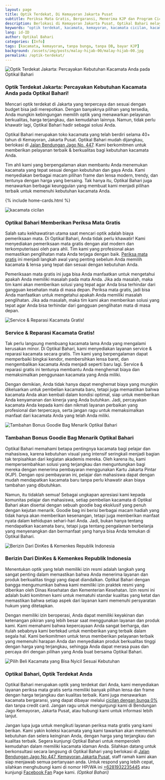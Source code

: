 ```yaml
---
layout: page
title: Optik Terdekat, Di Kemayoran Jakarta Pusat
subtitle: Periksa Mata Gratis, Bergaransi, Menerima KJP dan Program Cicilan
description: Berlokasi di Kemayoran Jakarta Pusat, Optikal Bahari melayanani periksa mata gratis, dengan berbagai pilihan bingkai dan lensa kacamata.
keywords: "optik terdekat, kacamata, kemayoran, kacamata cicilan, kacamata murah, tanpa bunga, tanpa DP, bayar KJP"
lang: id-ID
author: Optikal Bahari
categories: [Info]
tags: [kacamata, kemayoran, tanpa bunga, tanpa DB, bayar KJP]
background: /assets/img/posts/malay-hijab-00/malay-hijab-00.jpg
permalink: /optik-terdekat/
---
```


<div class="card shadow p-3 bg-white mb-5">
  <img 
      itemprop="image" 
      src="/assets/img/posts/malay-hijab-00/malay-hijab-01.jpg" 
      class="card-img-top"
      title="Optik Terdekat Jakarta: Percayakan Kebutuhan Kacamata Anda pada Optikal Bahari"
      alt="Optik Terdekat Jakarta: Percayakan Kebutuhan Kacamata Anda pada Optikal Bahari">
  <div class="card-body">
    <h3 class="card-title">
      Optik Terdekat Jakarta: Percayakan Kebutuhan Kacamata Anda pada Optikal Bahari!
    </h3>
    <p class="card-text text-justify">
      Mencari optik terdekat di Jakarta yang terpercaya dan sesuai dengan budget bisa jadi merepotkan. Dengan banyaknya pilihan yang tersedia, Anda mungkin kebingungan memilih optik yang menawarkan pelayanan berkualitas, harga terjangkau, dan kemudahan lainnya. Namun, tidak perlu khawatir lagi, Optikal Bahari hadir sebagai solusi Anda.
    </p>
    <p>
      Optikal Bahari merupakan toko kacamata yang telah berdiri selama 40+ tahun di Kemayoran, Jakarta Pusat. Optikal Bahari mudah dijangkau, berlokasi di <a href="{{"/lokasi" | relative_url }}" title="Optikal Bahari, Jakarta Pusat">Jalan Bendungan Jago No. 447</a>. Kami berkomitmen untuk memberikan pelayanan terbaik & berkualitas bagi kebutuhan kacamata Anda.
    </p>
    <p>
      Tim ahli kami yang berpengalaman akan membantu Anda menemukan kacamata yang tepat sesuai dengan kebutuhan dan gaya Anda. Kami menyediakan berbagai macam pilihan frame dan lensa modern, trendy, dan tentunya dengan harga yang bersaing. Tak hanya itu, Optikal Bahari juga menawarkan berbagai keunggulan yang membuat kami menjadi pilihan terbaik untuk memenuhi kebutuhan kacamata Anda.
    </p>
  </div>
</div>

{% include home-cards.html %}

<div class="card shadow p-3 bg-white mb-5">
  <img 
      itemprop="image"
      src="/assets/img/posts/malay-hijab-00/malay-hijab-02.jpg" 
      class="card-img-top" 
      alt="kacamata cicilan">
  <div class="card-body">
    <h3 class="card-title">
      Optikal Bahari Memberikan Periksa Mata Gratis
    </h3>
    <p class="card-text text-justify">
      Salah satu kekhawatiran utama saat mencari optik adalah biaya pemeriksaan mata. Di Optikal Bahari, Anda tidak perlu khawatir! Kami menyediakan pemeriksaan mata gratis dengan alat modern dan terkomputerisasi oleh para ahli. Tim kami yang profesional akan memastikan penglihatan mata Anda terjaga dengan baik. <a href="{{"/periksa-mata-gratis" | relative_url }}" title="Pemeriksaan mata gratis">Periksa mata gratis</a> ini menjadi langkah awal yang penting sebelum Anda memilih kacamata & lensa yang tepat dan sesuai dengan kebutuhan Anda. 
    </p>  
    <p class="card-text text-justify">
      Pemeriksaan mata gratis ini juga bisa Anda manfaatkan untuk mengetahui apakah Anda memiliki masalah pada mata Anda. Jika ada masalah, maka tim kami akan memberikan solusi yang tepat agar Anda bisa terhindar dari gangguan kesehatan mata di masa depan. Periksa mata gratis, jadi bisa Anda manfaatkan untuk mengetahui apakah Anda memiliki masalah penglihatan. Jika ada masalah, maka tim kami akan memberikan solusi yang tepat agar Anda bisa terhindar dari gangguan penglihatan mata di masa depan.
    </p>  
  </div>
</div>

<div class="card shadow p-3 bg-white mb-5">
  <img 
    itemprop="image" 
    src="/assets/img/posts/malay-hijab-00/malay-hijab-03.jpg" 
    class="card-img-top" 
    title="Service & Reparasi Kacamata Gratis!"
    alt="Service & Reparasi Kacamata Gratis!">
  <div class="card-body">
    <h3 class="card-title">
      Service & Reparasi Kacamata Gratis!
    </h3>
    <p class="card-text text-justify">
      Tak perlu langsung membuang kacamata lama Anda yang mengalami kerusakan minor. Di Optikal Bahari, kami menyediakan layanan service & reparasi kacamata secara gratis. Tim kami yang berpengalaman dapat memperbaiki bingkai kendor, membersihkan lensa baret, dan mengembalikan kacamata Anda menjadi seperti baru lagi. Service & reparasi gratis ini tentunya membantu Anda menghemat biaya dan memaksimalkan penggunaan kacamata yang Anda miliki. 
    </p>  
    <p class="card-text text-justify">  
      Dengan demikian, Anda tidak hanya dapat menghemat biaya yang mungkin dikeluarkan untuk pembelian kacamata baru, tetapi juga memastikan bahwa kacamata Anda akan kembali dalam kondisi optimal, siap untuk memberikan Anda kenyamanan dan kinerja yang Anda butuhkan. Jadi, percayakan kacamata Anda kepada kami dan nikmati layanan perbaikan yang profesional dan terpercaya, serta jangan ragu untuk memaksimalkan manfaat dari kacamata Anda yang telah Anda miliki.
    </p>  
  </div>
</div>

<div class="card shadow p-3 bg-white mb-5">
  <img 
    itemprop="image" 
    src="/assets/img/posts/malay-hijab-00/malay-hijab-04.jpg" 
    class="card-img-top" 
    title="Tambahan Bonus Goodie Bag Menarik Optikal Bahari"
    alt="Tambahan Bonus Goodie Bag Menarik Optikal Bahari">
  <div class="card-body">
    <h3 class="card-title">
      Tambahan Bonus Goodie Bag Menarik Optikal Bahari
    </h3>
    <p class="card-text text-justify">
      Optikal Bahari memahami betapa pentingnya kacamata bagi pelajar dan mahasiswa, karena kebutuhan visual yang intensif seringkali menjadi bagian tak terpisahkan dari kegiatan akademis mereka. Oleh karena itu, kami mempersembahkan solusi yang terjangkau dan menguntungkan bagi mereka dengan menerima pembayaran menggunakan Kartu Jakarta Pintar (KJP). Dengan opsi pembayaran ini, pelajar dan mahasiswa dapat dengan mudah mendapatkan kacamata baru tanpa perlu khawatir akan biaya tambahan yang dibutuhkan. 
    </p>  
    <p class="card-text text-justify">
      Namun, itu tidaklah semua! Sebagai ungkapan apresiasi kami kepada komunitas pelajar dan mahasiswa, setiap pembelian kacamata di Optikal Bahari akan disertai dengan sebuah goodie bag eksklusif yang penuh dengan kejutan menarik. Goodie bag ini berisi berbagai macam hadiah yang tidak hanya akan memberikan kesenangan, tetapi juga memberikan manfaat nyata dalam kehidupan sehari-hari Anda. Jadi, bukan hanya tentang mendapatkan kacamata baru, tetapi juga tentang pengalaman berbelanja yang menyenangkan dan bermanfaat yang hanya bisa Anda temukan di Optikal Bahari.
    </p>
  </div>
</div>

<div class="card shadow p-3 bg-white mb-5">
  <img 
    itemprop="image" 
    src="/assets/img/posts/malay-hijab-00/malay-hijab-05.jpg" 
    class="card-img-top" 
    title="Berizin Dari DinKes & Kemenkes Republik Indonesia"
    alt="Berizin Dari DinKes & Kemenkes Republik Indonesia">
  <div class="card-body">
    <h3 class="card-title">
      Berizin Dari DinKes & Kemenkes Republik Indonesia
    </h3>
    <p class="card-text text-justify">
      Menentukan optik yang telah memiliki izin resmi adalah langkah yang sangat penting dalam memastikan bahwa Anda menerima layanan dan produk berkualitas tinggi yang dapat diandalkan. Optikal Bahari dengan bangga mengumumkan bahwa kami memiliki izin praktek resmi yang diberikan oleh Dinas Kesehatan dan Kementerian Kesehatan. Izin resmi ini adalah bukti komitmen kami untuk mematuhi standar kualitas yang ketat dan memastikan bahwa setiap aspek dari layanan kami memenuhi persyaratan hukum yang ditetapkan.
    </p>  
    <p class="card-text text-justify">
      Dengan memiliki izin beroperasi, Anda dapat memiliki keyakinan dan ketenangan pikiran yang lebih besar saat menggunakan layanan dan produk kami. Kami memahami bahwa kepercayaan Anda sangat berharga, dan itulah sebabnya kami bertekad untuk memberikan yang terbaik dalam segala hal. Kami berkomitmen untuk terus memberikan pelayanan terbaik yang memenuhi harapan Anda dan menyediakan produk berkualitas tinggi dengan harga yang terjangkau, sehingga Anda dapat merasa puas dan percaya diri dengan pilihan yang Anda buat bersama Optikal Bahari.
    </p>
  </div>
</div>

<div class="card shadow p-3 bg-white mb-5">
  <img 
      itemprop="image" 
      src="/assets/img/posts/malay-hijab-00/malay-hijab-00.jpg" 
      class="card-img-top"
      title="Pilih Beli Kacamata yang Bisa Nyicil Sesuai Kebutuhan"
      alt="Pilih Beli Kacamata yang Bisa Nyicil Sesuai Kebutuhan">
  <div class="card-body">
    <h3 class="card-title">Optikal Bahari, Optik Terdekat Anda</h3>
    <p class="card-text text-justify">
        Optikal Bahari merupakan optik yang terdekat dari Anda, kami menyediakan layanan periksa mata gratis serta memiliki banyak pilihan lensa dan frame dengan harga terjangkau dan kualitas terbaik. Kami juga menawarkan kacamata bergaransi, yang dapat dibayar melalui <a href="{{"/kacamata-cicilan" | relative_url }}" title="Optikal Bahari, kacamata cicilan dengan bunga 0%">cicilan dengan bunga 0%</a> dan tanpa credit card. Jangan ragu untuk mengunjungi kami di Bendungan Jago Kemayoran, Jakarta Pusat, atau hubungi kami untuk informasi lebih lanjut.
    </p>
    <p class="card-text text-justify">
        Jangan lupa juga untuk mengikuti layanan periksa mata gratis yang kami berikan. Kami yakin koleksi kacamata yang kami tawarkan akan memenuhi kebutuhan dan selera keinginan Anda, dengan harga yang terjangkau dan kualitas terbaik. Segera kunjungi Optikal Bahari untuk memperoleh kemudahan dalam memiliki kacamata idaman Anda. Silahkan datang untuk berkonsultasi secara langsung di Optikal Bahari yang berlokasi di <a href="{{"/lokasi" | relative_url }}" title="Jalan Bendungan Jago No 447, Kemayoran Jakarta Pusat">Jalan Bendungan Jago No 447, Kemayoran Jakarta Pusat</a>, staff ramah kami akan siap menjawab semua pertanyaan anda. Untuk respond yang lebih cepat, silahkan menghubungi kami di nomor HP/WA ini <a href="https://api.whatsapp.com/send?phone=6281932235445&text=Hallo%2C+saya+butuh+informasi+lebih+lanjut+mengenai+Optikal+Bahari" id="WhatsAppClick" class="WhatsAppCall" title="Call WhatsApp">+6281932235445</a> atau kunjungi <a href="https://www.facebook.com/optikalbahari" id="FBClick" title="Facebook Page Optikal Bahari" class="FacebookPage">Facebook Fan</a> Page kami. <em>(Optikal Bahari)</em>
    </p>
  </div>
</div>
